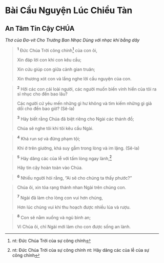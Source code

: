 # Bài Cầu Nguyện Lúc Chiều Tàn
## An Tâm Tin Cậy CHÚA
*Thơ của Ða-vít Cho Trưởng Ban Nhạc Dùng với nhạc khí bằng dây*

> <sup><b>1</b></sup> Ðức Chúa Trời công chính[^1] của con ôi,
> 
> Xin đáp lời con khi con kêu cầu;
> 
> Xin cứu giúp con giữa cảnh gian truân;
> 
> Xin thương xót con và lắng nghe lời cầu nguyện của con.
>


> <sup><b>2</b></sup> Hỡi các con cái loài người, các người muốn biến vinh hiển của tôi ra sỉ nhục cho đến bao lâu?
> 
> Các người cứ yêu mến những gì hư không và tìm kiếm những gì giả dối cho đến bao giờ? (Sê-la)
> 
> <sup><b>3</b></sup> Hãy biết rằng Chúa đã biệt riêng cho Ngài các thánh đồ;
> 
> Chúa sẽ nghe tôi khi tôi kêu cầu Ngài.
>


> <sup><b>4</b></sup> Khá run sợ và đừng phạm tội;
> 
> Khi ở trên giường, khá suy gẫm trong lòng và im lặng. (Sê-la)
>


> <sup><b>5</b></sup> Hãy dâng các của lễ với tấm lòng ngay lành,[^2]
> 
> Hãy tin cậy hoàn toàn vào Chúa.
>


> <sup><b>6</b></sup> Nhiều người hỏi rằng, “Ai sẽ cho chúng ta thấy phước?”
>


> Chúa ôi, xin tỏa rạng thánh nhan Ngài trên chúng con.
> 
> <sup><b>7</b></sup> Ngài đã làm cho lòng con vui hơn chúng,
> 
> Hơn lúc chúng vui khi thu hoạch được nhiều lúa và rượu.
>


> <sup><b>8</b></sup> Con sẽ nằm xuống và ngủ bình an;
> 
> Vì Chúa ôi, chỉ Ngài mới làm cho con được sống an lành.
>

[^1]: nt: Đức Chúa Trời của sự công chính
[^2]: nt: Đức Chúa Trời của sự công chính nt: Hãy dâng các của lễ của sự công chính
